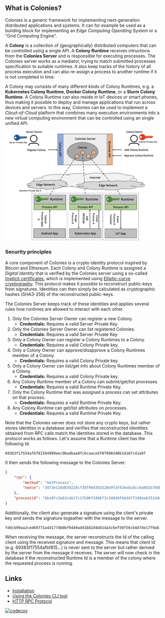 ## What is Colonies? 
Colonies is a generic framework for implementing next-generation distributed applications and systems. It can for example be used as a building block for implementing an *Edge Computing Operating System* or a "Grid Computing Engine". 

A **Colony** is a collection of (geographically) distributed computers that can be controlled using a single API. A **Colony Runtime** receives intructions from the **Colonies Server** and is responsible for executing processes. The Colonies server works as a mediator, trying to match submitted processes specification to suitable runtimes. It also keep tracks of the history of all process execution and can also re-assign a process to another runtime if it is not completed in time. 

A Colony may consists of many different kinds of Colony Runtimes, e.g. a **Kubernetes Colony Runtime**, **Docker Colony Runtime**, or a **Slurm Colony Runtime**. A Colony Runtime can also reside in IoT devices or smart phones, thus making it possible to deploy and manage applications that run across devices and servers. In this way, Colonies can be used to implement a *Cloud-of-Cloud* platform that combines many execution environments into a new virtual computing environment that can be controlled using an single unified API. 

![Colonies Architecture](docs/images/ColoniesArch.png?raw=true "Colonies Architecture")

### Security principles
A core component of Colonies is a crypto identity protocol inspired by Bitcoin and Ethereum. Each Colony and Colony Runtime is assigned a *Digital Identity* that is verified by the Colonies server using a so-called [Implicit certificates](https://en.wikipedia.org/wiki/Implicit_certificate), which is implemented using [Elliptic-curve cryptography](https://en.wikipedia.org/wiki/Elliptic-curve_cryptography). This protocol makes it possible to reconstruct public-keys from signatures. Identities can then simply be calculated as cryptographic hashes (SHA3-256) of the reconstructed public-keys.

The Colonies Server keeps track of these identities and applies several rules how runtimes are allowed to interact with each other. 

1. Only the Colonies Server Owner can register a new Colony. 
   - **Credentials:** Requires a valid Server Private Key.
2. Only the Colonies Server Owner can list registered Colonies. 
   - **Credentials:** Requires a valid Server Private Key.
3. Only a Colony Owner can register a Colony Runtimes to a Colony. 
   - **Credentials:** Requires a valid Colony Private key.
4. Only a Colony Owner can approve/disapprove a Colony Runtimes member of a Colony. 
   - **Credentials:** Requires a valid Colony Private key.
5. Only a Colony Owner can list/get info about Colony Runtimes member of a Colony. 
   - **Credentials:** Requires a valid Colony Private key.
6. Any Colony Runtime member of a Colony can submit/get/list processes. 
   - **Credentials:** Requires a valid Runtime Private Key.
7. Only the Colony Runtime that was assigned a process can set attributes on that process. 
   - **Credentials:** Requires a valid Runtime Private Key.
8. Any Colony Runtime can get/list attributes on processes. 
   - **Credentials:** Requires a valid Runtime Private Key.

Note that the Colonies server does not store any crypto keys, but rather stores identites in a database and verifies that reconstructed identities obtained from RPC calls match the identities stored in the database. This protocol works as follows. Let's assume that a Runtime client has the following Id: 

```
69383f17554afbf81594999eec96adbaa0fc6caace5f07990248b14167c41e8f
```

It then sends the following message to the Colonies Server:

```json
{
    "rpc": {
        "method": "GetProcess",
        "nonce": "3473e116d839228cf38f964392520e97af426ebc8cc6a0d1b708be05ded5eef9"
    },
    "processid": "bba9fc3a63cde17c1fb96f246873c34048fb6d47f2d0aab351d487dc2b30e0e7"
}
```

Additionally, the client also generate a signature using the client's private key and sends the signature togeather with the message to the server.
```
fddcb99aa2ced69771a4d177db0bf9449add1b82d4d41da3c6ef50f56cb487de17f9ab10835e4b23c3981c67382852e7eea2f28708105e06b7c19ec54032ad0001
```

When receiving the message, the server reconstructs the Id of the calling client using the received signature and message. This means that client Id (e.g. 69383f17554afbf815...) is never sent to the server but rather derived by the server from the message it receives. The server will now check in the database if the reconstructed Runtime Id is a member of the colony where the requested process is running.

## Links
* [Installation](docs/Installation.md)
* [Using the Colonies CLI tool](docs/CLI.md)
* [HTTP RPC Protocol](docs/RPC.md)

[![codecov](https://codecov.io/gh/johankristianss/colonies/branch/main/graph/badge.svg?token=G32O1AO1YB)](https://codecov.io/gh/johankristianss/colonies)
